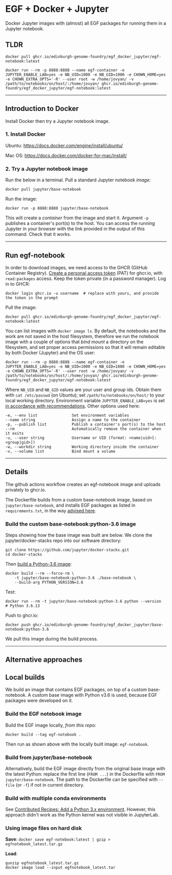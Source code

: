# EGF + Docker + Jupyter

Docker Jupyter images with (almost) all EGF packages for running them in a Jupyter notebook.

## TLDR

```
docker pull ghcr.io/edinburgh-genome-foundry/egf_docker_jupyter/egf-notebook:latest

docker run --rm -p 8888:8888 --name egf-container -e JUPYTER_ENABLE_LAB=yes -e NB_UID=1000 -e NB_GID=1000 -e CHOWN_HOME=yes -e CHOWN_EXTRA_OPTS='-R' --user root -w /home/jovyan/ -v /path/to/notebooks/on/host/:/home/jovyan/ ghcr.io/edinburgh-genome-foundry/egf_docker_jupyter/egf-notebook:latest
```

---

## Introduction to Docker

Install Docker then try a Jupyter notebook image.


### 1. Install Docker

Ubuntu: https://docs.docker.com/engine/install/ubuntu/

Mac OS: https://docs.docker.com/docker-for-mac/install/


### 2. Try a Jupyter notebook image

Run the below in a terminal. Pull a standard Jupyter notebook *image:*
```
docker pull jupyter/base-notebook
```

Run the image:
```
docker run -p 8888:8888 jupyter/base-notebook
```
This will create a *container* from the image and start it. Argument `-p` publishes a container's port(s) to the host. You can access the running Jupyter in your browser with the link provided in the output of this command. Check that it works.

---

## Run egf-notebook

In order to download images, we need access to the GHCR (GitHub Container Registry). [Create a personal access token](https://docs.github.com/en/github/authenticating-to-github/creating-a-personal-access-token) (PAT) for ghcr.io, with `read:packages` access. Keep the token private (in a password manager). Log in to GHCR:
```
docker login ghcr.io -u username  # replace with yours, and provide the token in the prompt
```
Pull the image:
```
docker pull ghcr.io/edinburgh-genome-foundry/egf_docker_jupyter/egf-notebook:latest
```
You can list images with `docker image ls`. By default, the notebooks and the work are not saved in the host filesystem, therefore we run the notebook image with a couple of options that *bind mount* a directory on the filesystem, and set proper access permissions so that it will remain editable by both Docker (Jupyter) and the OS user:
```
docker run --rm -p 8888:8888 --name egf-container -e JUPYTER_ENABLE_LAB=yes -e NB_UID=1000 -e NB_GID=1000 -e CHOWN_HOME=yes -e CHOWN_EXTRA_OPTS='-R' --user root -w /home/jovyan/ -v /path/to/notebooks/on/host/:/home/jovyan/ ghcr.io/edinburgh-genome-foundry/egf_docker_jupyter/egf-notebook:latest
```
Where `NB_UID` and `NB_GID` values are your user and group ids. Obtain them with `cat /etc/passwd` (on Ubuntu); set `/path/to/notebooks/on/host/` to your local working directory. Environment variable `JUPYTER_ENABLE_LAB=yes` is set [in accordance with recommendations](https://github.com/jupyter/docker-stacks#jupyter-notebook-deprecation-notice). Other options used here:
```
-e, --env list               Set environment variables
--name string                Assign a name to the container
-p, --publish list           Publish a container's port(s) to the host
--rm                         Automatically remove the container when it exits
-u, --user string            Username or UID (format: <name|uid>[:<group|gid>])
-w, --workdir string         Working directory inside the container
-v, --volume list            Bind mount a volume
```

---

## Details

The github actions workflow creates an egf-notebook image and uploads privately to ghcr.io.

The Dockerfile builds from a custom base-notebook image, based on `jupyter/base-notebook`, and installs EGF packages as listed in `requirements.txt`, in the way [advised here](https://github.com/docker-library/docs/tree/master/python#how-to-use-this-image).



### Build the custom base-notebook:python-3.6 image

Steps showing how the base image was built are below.
We clone the jupyter/docker-stacks repo into our software directory:
```
git clone https://github.com/jupyter/docker-stacks.git
cd docker-stacks
```
Then [build a Python-3.6 image](https://github.com/jupyter/docker-stacks/issues/1208#issuecomment-755907605):
```
docker build --rm --force-rm \
	-t jupyter/base-notebook:python-3.6 ./base-notebook \
	--build-arg PYTHON_VERSION=3.6
```
Test:
```
docker run --rm -t jupyter/base-notebook:python-3.6 python --version
# Python 3.6.13
```
Push to ghcr.io:
```
docker push ghcr.io/edinburgh-genome-foundry/egf_docker_jupyter/base-notebook:python-3.6
```
We pull this image during the build process.

---

## Alternative approaches

## Local builds

We build an image that contains EGF packages, on top of a custom base-notebook. A custom base image with Python v3.6 is used, because EGF packages were developed on it.


### Build the EGF notebook image

Build the EGF image locally, *from this repo:*
```
docker build --tag egf-notebook .
```
Then run as shown above with the locally built image: `egf-notebook`.


### Build from jupyter/base-notebook

Alternatively, build the EGF image directly from the original base image with the latest Python:
replace the first line (`FROM ...`) in the Dockerfile with `FROM jupyter/base-notebook`.
The path to the Dockerfile can be specified with `--file` (or `-f`) if not in current directory.


### Build with multiple conda environments

See [Contributed Recipes: Add a Python 3.x environment](https://jupyter-docker-stacks.readthedocs.io/en/latest/using/recipes.html#add-a-python-3-x-environment). However, this approach didn't work as the Python kernel was not visible in JupyterLab.


### Using image files on hard disk

**Save**: `docker save egf-notebook:latest | gzip > egfnotebook_latest.tar.gz`

**Load**:
```
gunzip egfnotebook_latest.tar.gz
docker image load --input egfnotebook_latest.tar
```
